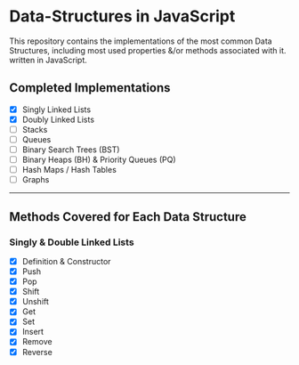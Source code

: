 # Data-Structures in JavaScript

This repository contains the implementations of the most common Data Structures, including most used properties &/or methods associated with it. written in JavaScript.

## Completed Implementations

- [x] Singly Linked Lists
- [x] Doubly Linked Lists
- [ ] Stacks
- [ ] Queues
- [ ] Binary Search Trees (BST)
- [ ] Binary Heaps (BH) & Priority Queues (PQ)
- [ ] Hash Maps / Hash Tables
- [ ] Graphs

---

## Methods Covered for Each Data Structure

### Singly & Double Linked Lists

- [x] Definition & Constructor
- [x] Push
- [x] Pop
- [x] Shift
- [x] Unshift
- [x] Get
- [x] Set
- [x] Insert
- [x] Remove
- [x] Reverse
